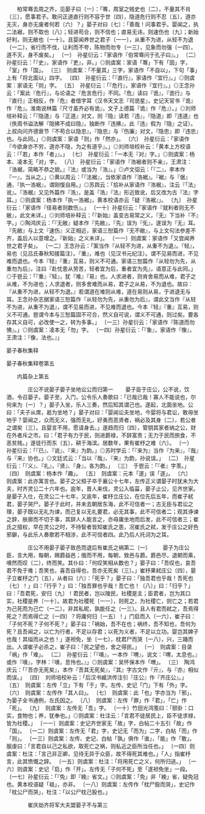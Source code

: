 <!-- { "loadSidebar": true } -->
　　柏常骞去周之齐，见晏子曰〔一〕：「骞，周室之贱史也〔二〕，不量其不肖〔三〕，愿事君子。敢问正道直行则不容于世〔四〕，隐道危行则不忍〔五〕，道亦无灭，身亦无废者何若〔六〕？」晏子对曰〔七〕：「善哉！问事君乎。婴闻之，执二法裾，则不取也〔八〕；轻进苟合，则不信也；直易无讳，则速伤也〔九〕；新始好利，则无敝也〔一十〕。且婴闻养世之君子〔一一〕，从重不为进，从轻不为退〔一二〕，省行而不伐，让利而不夸，陈物而勿专〔一三〕，见象而勿强〔一四〕，道不灭，身不废矣。」
〔一〕　孙星衍云：「家语作『伯常骞问于孔子曰』。」
〔二〕　孙星衍云：「『史』，家语作『吏』，非。」◎则虞案：家语「骞」下有「固」字，「室」作「国」。
〔三〕　则虞案：「不量其」三字，家语作「不自以」，下句「事」上有「将北面以」四字。
〔四〕　孙星衍云：「『直行』，家语作『宜行』。」◎则虞案：家语无「则」字。
〔五〕　孙星衍云：「『危行』，家语作『宜行』。」◎王念孙云：「案此『危行』，与论语之『危言危行』不同。『危』读曰『诡』，『诡行』与『直行』正相反，作『危』者借字耳（汉书天文志『司诡星』，史记天官书『诡』作『危』。淮南说林篇『尺寸虽齐必有诡』，文子上德篇『诡』作『危』）。」◎刘师培补释云：「『隐道』与『正道』对文，则『隐』读若『违』，『隐道』即『违道』也（佚周书谥法解『隐拂不成曰隐』，独断作『违拂』，此『违』假为『隐』之证）。上叔向问齐德衰节『不苟合以隐忠』，『隐忠』与『伤廉』对文，『隐忠』即『违忠』也。与此同。」◎则虞案：家语「则」作「然亦」。
〔六〕　孙星衍云：「家语作『今欲身亦不穷，道亦不隐，为之有道乎』。」◎刘师培校补云：「黄本上方校语云：『「若」本作「者」』。」
〔七〕　孙星衍云：「一本无『对』字。」◎则虞案：杨本、凌本无「对」字。
〔八〕　孙星衍云：「家语作『浩裾者则不亲』，王肃注：『浩裾，简略不恭之貌。』『法』或当为『浩』。」◎卢文弨云：「『二』，李本作『一』，当从之。」◎黄以周云：「『法裾』，当依家语作『浩裾』。『裾』与『倨』通，『执一浩裾』，谓刚愎自用。」◎苏舆云：「拾补从家语作『浩裾』，注云『「法」讹』。『浩裾』又见外篇作『浩』，是盖『浩』『法』形近致讹，后又改为古『法』字耳。」◎则虞案：杨本作「执一浩裾」，黄本校语亦云「疑『浩裾』」。
〔九〕　孙星衍云：「家语作『径易者则数伤』。」
〔一十〕孙星衍云：「家语作『就利者则无不敝』，此文未详。」◎刘师培补释云：「『新始』盖变古易常之义，『无』下当补『不』字。」◎陶鸿庆云：「『无敝』疑本作『先敝』，『先』误为『旡』，遂误为『无』耳。『先敝』与上文『速伤』义正相近，家语三恕篇作『无不敝』，与上文句法参差不齐，盖后人以意增之。『新始』之义未详」。
〔一一〕则虞案：家语作「又尝闻养世之君子矣」。
〔一二〕王念孙云：「案当作『从轻不为进，从重不为退』。『轻』，易也（见吕氏春秋知接篇注）。『重』，难也（见汉书元纪注）。谓不见易而进，不见难而退也。今本『轻』『重』互易，则义不可通。家语三恕篇作『从轻勿为先，从重勿为后』，注曰『赴忧患从劳苦，轻者宜为后，重者宜为先』，语意正与此同。」◎于鬯云：「『重』『轻』，犹『难』『易』也。人求进者，则肯舍易而从难，君子之从难，不为进也；人求退者，则多舍难而从易，君子之从易，不为退也。故曰：『从重不为进，从轻不为退。』若谓道在难则从难，道在易则从易，于进退无与耳。王念孙杂志据家语三恕篇作『从轻勿为先，从重勿为后』，谓此文当作『从轻不为进，从重不为退』，谓不见易而进，不见难而退也。今本『轻』『重』互易，则义不可通。鬯谓今本与三恕篇固不可合，然义自可说，谓义不可通，则过矣。要各存其义自可，必改使一之，转为多事。」
〔一三〕孙星衍云：「家语作『陈道而勿怫』。」◎则虞案：凌本无「勿」字。
〔一四〕孙星衍云：「『象』，家语作『像』，王肃注：『像，法也。』」



晏子春秋集释

晏子春秋集释卷第五

　　内篇杂上第五

　　　　庄公不说晏子晏子坐地讼公而归第一
　　晏子臣于庄公，公不说，饮酒，令召晏子。晏子至，入门，公令乐人奏歌曰：「已哉已哉！寡人不能说也，尔何来为〔一〕？」晏子入坐，乐人三奏，然后知其谓己也。遂起，北面坐地。公曰：「夫子从席，曷为坐地？」晏子对曰：「婴闻讼夫坐地，今婴将与君讼，敢毋坐地乎？婴闻之，众而无义，强而无礼，好勇而恶贤者，祸必及其身〔二〕，若公者之谓矣〔三〕。且婴言不用，愿请身去。」遂趋而归〔四〕，管钥其家者纳之公，财在外者斥之市。曰：「君子有力于民，则进爵禄，不辞富贵；无力于民而旅食，不恶贫贱。」遂徒行而东〔五〕，耕于海滨。居数年，果有崔杼之难〔六〕。
〔一〕　孙星衍云：「『已』、『说』、『来』为韵。」◎苏时学云：「『来为』当作『为来』，『哉』与『来』协也。」◎文廷式云：「当以『哉』、『来』为韵，孙说误。」
〔二〕　孙星衍云：「『义』、『礼』，『贤』、『身』，各为韵。」
〔三〕　于鬯云：「『者』字羡。」
〔四〕　则虞案：杨本作「趣」。
〔五〕　则虞案：元本「遂」误「逐」。
〔六〕　则虞案：此亦寓言也。晏子之父桓子卒于襄公十七年，左传正义谓晏子时犹未为大夫，时齐灵公二十六年也。逾年，晋人来伐，灵公入临菑，晏子止公，见齐世家。是晏子入仕，在灵公二十七年，又逾年，崔杼立庄公，在位先后五年，而崔子弒君，晏子哭尸。晏子于此时，并未去朝居东海，此不可信者一；古无臣与君讼之理，晏子既以无礼为谏，而己复以无礼要君，必无其事，此不可信者二；观其诤谏之辞，肤廓而不切于事，其辞人人能言之，亦毋庸坐地而后发，此不可信者三；崔氏之擅权，早在灵公之时，不待智者皆知崔氏之患，况崔氏之弒，发于庄公之好色邪僻，与此乐人奏歌若不相涉，此不可信者四。此乃后人托词为之耳。



　　　　庄公不用晏子晏子致邑而退后有崔氏之祸第二〔一〕
　　晏子为庄公臣，言大用，每朝，赐爵益邑；俄而不用，每朝，致邑与爵。爵邑尽，退朝而乘，嘳然而叹〔二〕，终而笑。其仆曰：「何叹笑相从数也？」晏子曰：「吾叹也，哀吾君不免于难；吾笑也，喜吾自得也，吾亦无死矣〔三〕。」崔杼果弒庄公〔四〕，晏子立崔杼之门〔五〕，从者曰〔六〕：「死乎？」晏子曰：「独吾君也乎哉！吾死也〔七〕！」曰：「行乎？」曰：「独吾罪也乎哉！吾亡也！〔八〕」曰：「归乎？」曰：「吾君死，安归〔九〕！君民者，岂以陵民，社稷是主；臣君者，岂为其口实，社稷是养〔一十〕。故君为社稷死〔一一〕，则死之，为社稷亡，则亡之；若君为己死而为己亡〔一二〕，非其私昵，孰能任之〔一三〕。且人有君而弒之，吾焉得死之？而焉得亡之〔一四〕？将庸何归〔一五〕！」门启而入〔一六〕，崔子曰：「子何不死？子何不死？」晏子曰：「祸始，吾不在也；祸终，吾不知也，吾何为死？且吾闻之，以亡为行者，不足以存君；以死为义者，不足以立功。婴岂其婢子也哉！其缢而从之也！」遂袒免，坐〔一七〕，枕君尸而哭〔一八〕，兴，三踊而出。人谓崔子必杀之，崔子曰：「民之望也，舍之得民。」
〔一〕　则虞案：目录「祸」作「难」。
〔二〕　孙星衍云：「『嘳』，一本作『喟』，说文：『喟，太息也。』或作『嘳』，字林：『嘳，息怜也。』」◎则虞案：吴怀保本作「喟」。
〔三〕　陶鸿庆云：「『吾亦无死矣』，本作『吾其无死矣』，『其』字古文作『亓』，与『亦』相似而误。」
〔四〕　刘师培校补云：「后汉书臧洪传注引『庄公』作『齐庄公』。」
〔五〕　则虞案：左传「立」下有「于」字。左传、史记「门」下有「外」字。
〔六〕　则虞案：左传作「其人曰」。
〔七〕　则虞案：此「也」字亦当为「邪」，为晏子全书通例，左氏因之。
〔八〕　则虞案：左传「罪」作「君」，「亡」作「死」。
〔九〕　则虞案：左传无「吾」字。
〔一十〕竹田光鸿笺曰：「颐卦：口实，食物也；养，犹奉也。」◎则虞案：杜注云：「言君不徒居民上，臣不徒求禄，皆为社稷。」
〔一一〕则虞案：史记齐世家无「故」字，白帖二十五引「故」作「国」。
〔一二〕则虞案：左传无「君」字，史记无「而为」二字，白帖「而」作「则」。
〔一三〕则虞案：左传、史记、白帖「孰」俱作「谁」，「能」作「敢」。服虔曰：「言君自以己之私欲，取死亡之祸，则私近之臣所当任也。」
〔一四〕则虞案：杜注：「言己非正卿，见待无异于众臣，故不得死其难也。」「人」指崔杼言，此其愤慨之辞。
〔一五〕则虞案：杜注：「将用死亡之义，何所归逃。」
〔一六〕则虞案：史记「启」作「开」。左传无「子何不死」至「遂袒免坐」一段。
〔一七〕孙星衍云：「『免』即『絻』省文。」◎则虞案：「免」非「絻」省，疑免冠也。黄本校语疑「祖」，亦非。
〔一八〕则虞案：左传作「枕尸股而哭」，史记作「枕公尸而哭」，杜注：「以公尸枕己股也。」



　　　　崔庆劫齐将军大夫盟晏子不与第三
